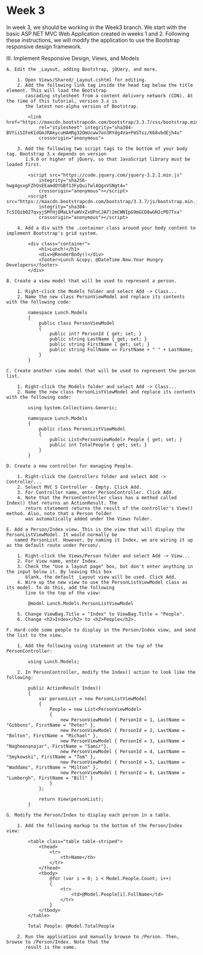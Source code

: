# Week 3

In week 3, we should be working in the Week3 branch. We start with the basic ASP.NET MVC Web Application created in weeks 1 and 2. Following these instructions, we will modify the application to use the Bootstrap responsive design framework.

III. Implement Responsive Design, Views, and Models

    A. Edit the _Layout, adding Bootstrap, jQUery, and more.

		1. Open Views/Shared/_Layout.cshtml for editing.
		2. Add the following link tag inside the head tag below the title element. This will load the Bootstrap
		   cascading stylesheet from a content delivery network (CDN). At the time of this tutorial, version 3.x is
		   the latest non-alpha version of Bootstrap.

			<link href="https://maxcdn.bootstrapcdn.com/bootstrap/3.3.7/css/bootstrap.min.css" 
				rel="stylesheet" integrity="sha384-BVYiiSIFeK1dGmJRAkycuHAHRg32OmUcww7on3RYdg4Va+PmSTsz/K68vbdEjh4u" 
				crossorigin="anonymous">

		3. Add the following two script tags to the bottom of your body tag. Bootstrap 3.x depends on version
		   1.9.0 or higher of jQuery, so that JavaScript library must be loaded first.

			<script src="https://code.jquery.com/jquery-3.2.1.min.js" 
				integrity="sha256-hwg4gsxgFZhOsEEamdOYGBf13FyQuiTwlAQgxVSNgt4=" 
				crossorigin="anonymous"></script>
			<script src="https://maxcdn.bootstrapcdn.com/bootstrap/3.3.7/js/bootstrap.min.js" 
				integrity="sha384-Tc5IQib027qvyjSMfHjOMaLkfuWVxZxUPnCJA7l2mCWNIpG9mGCD8wGNIcPD7Txa" 
				crossorigin="anonymous"></script>

		4. Add a div with the .container class around your body content to implement Bootstrap's grid system.

			<div class="container">
				<h1>Lunch!</h1>
				<div>@RenderBody()</div>
				<footer>Lunch &copy; @DateTime.Now.Year Hungry Developers</footer>
			</div>

    B. Create a view model that will be used to represent a person.

		1. Right-click the Models folder and select Add -> Class...
		2. Name the new class PersonViewModel and replace its contents with the following code:

			namespace Lunch.Models
			{
				public class PersonViewModel
				{
					public int? PersonId { get; set; }
					public string LastName { get; set; }
					public string FirstName { get; set; }
					public string FullName => FirstName + " " + LastName;
				}
			}

	C. Create another view model that will be used to represent the person list.

		1. Right-click the Models folder and select Add -> Class...
		2. Name the new class PersonListViewModel and replace its contents with the following code:

			using System.Collections.Generic;

			namespace Lunch.Models
			{
				public class PersonListViewModel
				{
					public List<PersonViewModel> People { get; set; }
					public int TotalPeople { get; set; }
				}
			}

	D. Create a new controller for managing People.

		1. Right-click the Controllers folder and select Add -> Controller...
		2. Select MVC 5 Controller - Empty. Click Add.
		3. For Controller name, enter PersonController. Click Add.
		4. Note that the PersonController class has a method called Index() that returns an ActionResult. The
	 	   return statement returns the result of the controller's View() method. Also, note that a Person folder
		   was automatically added under the Views folder.

	E. Add a Person/Index view. This is the view that will display the PersonListViewModel. It would normally be
	   named PersonList. However, by naming it Index, we are wiring it up as the default route under Person/.

		1. Right-click the Views/Person folder and select Add -> View...
		2. For View name, enter Index.
		3. Check the "Use a layout page" box, but don't enter anything in the input below it. By leaving this box
		   blank, the default _Layout view will be used. Click Add.
		4. Wire up the new view to use the PersonListViewModel class as its model. To do this, add the following
		   line to the top of the view:

			@model Lunch.Models.PersonListViewModel

		5. Change ViewBag.Title = "Index" to ViewBag.Title = "People".
		6. Change <h2>Index</h2> to <h2>People</h2>.

	F. Hard-code some people to display in the Person/Index view, and send the list to the view.

		1. Add the following using statement at the top of the PersonController:
		
			using Lunch.Models;
		   
		2. In PersonController, modify the Index() action to look like the following:

			public ActionResult Index()
			{
				var personList = new PersonListViewModel
				{
					People = new List<PersonViewModel>
					{
						new PersonViewModel { PersonId = 1, LastName = "Gibbons", FirstName = "Peter" },
						new PersonViewModel { PersonId = 2, LastName = "Bolton", FirstName = "Michael" },
						new PersonViewModel { PersonId = 3, LastName = "Nagheenanajar", FirstName = "Samir"},
						new PersonViewModel { PersonId = 4, LastName = "Smykowski", FirstName = "Tom" },
						new PersonViewModel { PersonId = 5, LastName = "Waddams", FirstName = "Milton" },
						new PersonViewModel { PersonId = 6, LastName = "Lumbergh", FirstName = "Bill" }
					}
				};

				return View(personList);
			}

	G. Modify the Person/Index to display each person in a table.

		1. Add the following markup to the bottom of the Person/Index view:

			<table class="table table-striped">
				<thead>
					<tr>
						<th>Name</th>
					</tr>
				</thead>
				<tbody>
					@for (var i = 0; i < Model.People.Count; i++)
					{
						<tr>
							<td>@Model.People[i].FullName</td>
						</tr>
					}
				</tbody>
			</table>

			Total People: @Model.TotalPeople

		2. Run the application and manually browse to /Person. Then, browse to /Person/Index. Note that the
		   result is the same.
